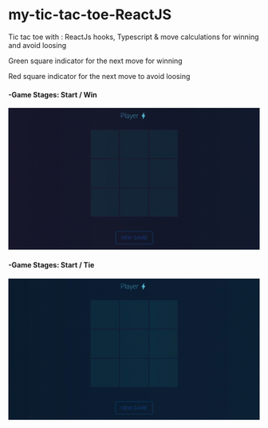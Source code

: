 # my-tic-tac-toe-ReactJS

Tic tac toe with : ReactJs hooks, Typescript & move calculations for winning and avoid loosing
<p float=left>
Green square indicator for the next move for winning
  </p>
<p float=left>
Red square indicator for the next move to avoid loosing
  </p>

#### -Game Stages: Start / Win 
<p float=left>
<img src="https://github.com/athangk/my-tic-tac-toe/blob/main/refactor_win.gif">
  </p>


#### -Game Stages: Start / Tie
<p float=left>
<img src="https://github.com/athangk/my-tic-tac-toe/blob/main/refactor_tie.gif">
  </p>

